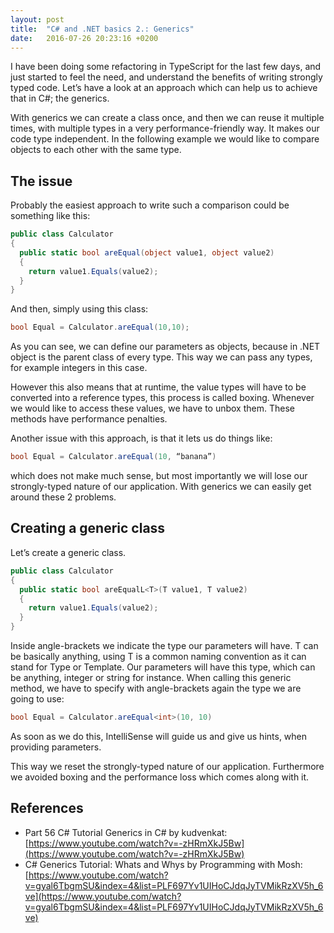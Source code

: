 ```yaml
---
layout: post
title:  "C# and .NET basics 2.: Generics"
date:   2016-07-26 20:23:16 +0200
---
```

I have been doing some refactoring in TypeScript for the last few days, and just started to feel the need, and understand the benefits of writing strongly typed code. Let’s have a look at an approach which can help us to achieve that in C#; the generics.

With generics we can create a class once, and then we can reuse it multiple times, with multiple types in a very performance-friendly way. It makes our code type independent.
In the following example we would like to compare objects to each other with the same type.

## The issue
Probably the easiest approach to write such a comparison could be something like this:

```csharp
public class Calculator
{
  public static bool areEqual(object value1, object value2)
  {
    return value1.Equals(value2);
  }
}
```

And then, simply using this class:

```csharp
bool Equal = Calculator.areEqual(10,10);
```

As you can see, we can define our parameters as objects, because in .NET object is the parent class of every type. This way we can pass any types, for example integers in this case.

However this also means that at runtime, the value types will have to be converted into a reference types, this process is called boxing. Whenever we would like to access these values, we have to unbox them. These methods have performance penalties.

Another issue with this approach, is that it lets us do things like:

```csharp
bool Equal = Calculator.areEqual(10, “banana”)
```

which does not make much sense, but most importantly we will lose our strongly-typed nature of our application.
With generics we can easily get around these 2 problems.

## Creating a generic class
Let’s create a generic class.

```csharp
public class Calculator
{
  public static bool areEqualL<T>(T value1, T value2)
  {
    return value1.Equals(value2);
  }
}
```

Inside angle-brackets we indicate the type our parameters will have. T can be basically anything, using T is a common naming convention as it can stand for Type or Template. Our parameters will have this type, which can be anything, integer or string for instance.
When calling this generic method, we have to specify with angle-brackets again the type we are going to use:

```csharp
bool Equal = Calculator.areEqual<int>(10, 10)
```

As soon as we do this, IntelliSense will guide us and give us hints, when providing parameters.

This way we reset the strongly-typed nature of our application. Furthermore we avoided boxing and the performance loss which comes along with it.

## References
  - Part 56 C# Tutorial Generics in C# by kudvenkat: [https://www.youtube.com/watch?v=-zHRmXkJ5Bw](https://www.youtube.com/watch?v=-zHRmXkJ5Bw)
  - C# Generics Tutorial: Whats and Whys by Programming with Mosh: [https://www.youtube.com/watch?v=gyal6TbgmSU&index=4&list=PLF697Yv1UIHoCJdqJyTVMikRzXV5h_6ve](https://www.youtube.com/watch?v=gyal6TbgmSU&index=4&list=PLF697Yv1UIHoCJdqJyTVMikRzXV5h_6ve)